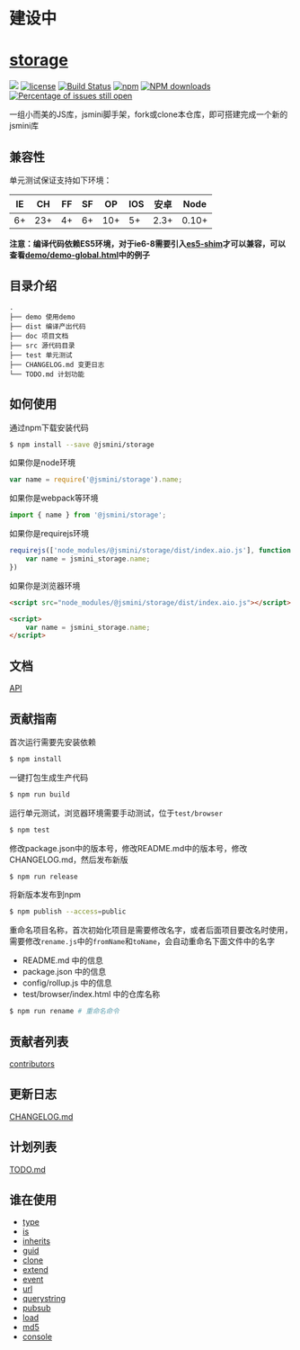 # 建设中
# [storage](https://github.com/jsmini/storage) 

[![](https://img.shields.io/badge/Powered%20by-jslib%20storage-brightgreen.svg)](https://github.com/yanhaijing/jslib-storage)
[![license](https://img.shields.io/badge/license-MIT-blue.svg)](https://github.com/jsmini/storage/blob/master/LICENSE)
[![Build Status](https://travis-ci.org/jsmini/storage.svg?branch=master)](https://travis-ci.org/jsmini/storage)
[![npm](https://img.shields.io/badge/npm-0.1.0-orange.svg)](https://www.npmjs.com/package/@jsmini/storage)
[![NPM downloads](http://img.shields.io/npm/dm/@jsmini/storage.svg?style=flat-square)](http://www.npmtrends.com/@jsmini/storage)
[![Percentage of issues still open](http://isitmaintained.com/badge/open/jsmini/storage.svg)](http://isitmaintained.com/project/jsmini/storage "Percentage of issues still open")

一组小而美的JS库，jsmini脚手架，fork或clone本仓库，即可搭建完成一个新的jsmini库

## 兼容性
单元测试保证支持如下环境：

| IE   | CH   | FF   | SF   | OP   | IOS  | 安卓   | Node  |
| ---- | ---- | ---- | ---- | ---- | ---- | ---- | ----- |
| 6+   | 23+  | 4+   | 6+   | 10+  | 5+   | 2.3+ | 0.10+ |

**注意：编译代码依赖ES5环境，对于ie6-8需要引入[es5-shim](http://github.com/es-shims/es5-shim/)才可以兼容，可以查看[demo/demo-global.html](../demo/demo-global.html)中的例子**

## 目录介绍

```
.
├── demo 使用demo
├── dist 编译产出代码
├── doc 项目文档
├── src 源代码目录
├── test 单元测试
├── CHANGELOG.md 变更日志
└── TODO.md 计划功能
```

## 如何使用
通过npm下载安装代码

```bash
$ npm install --save @jsmini/storage
```

如果你是node环境

```js
var name = require('@jsmini/storage').name;
```

如果你是webpack等环境

```js
import { name } from '@jsmini/storage';
```

如果你是requirejs环境

```js
requirejs(['node_modules/@jsmini/storage/dist/index.aio.js'], function (jsmini_storage) {
    var name = jsmini_storage.name;
})
```

如果你是浏览器环境

```html
<script src="node_modules/@jsmini/storage/dist/index.aio.js"></script>

<script>
    var name = jsmini_storage.name;
</script>
```

## 文档
[API](https://github.com/jsmini/storage/blob/master/doc/api.md)

## 贡献指南
首次运行需要先安装依赖

```bash
$ npm install
```

一键打包生成生产代码

```bash
$ npm run build
```

运行单元测试，浏览器环境需要手动测试，位于`test/browser`

```bash
$ npm test
```

修改package.json中的版本号，修改README.md中的版本号，修改CHANGELOG.md，然后发布新版

```bash
$ npm run release
```

将新版本发布到npm

```bash
$ npm publish --access=public
```

重命名项目名称，首次初始化项目是需要修改名字，或者后面项目要改名时使用，需要修改`rename.js`中的`fromName`和`toName`，会自动重命名下面文件中的名字

- README.md 中的信息
- package.json 中的信息
- config/rollup.js 中的信息
- test/browser/index.html 中的仓库名称

```bash
$ npm run rename # 重命名命令
```

## 贡献者列表
[contributors](https://github.com/jsmini/storage/graphs/contributors)

## 更新日志
[CHANGELOG.md](https://github.com/jsmini/storage/blob/master/CHANGELOG.md)

## 计划列表
[TODO.md](https://github.com/jsmini/storage/blob/master/TODO.md)

## 谁在使用

- [type](https://github.com/jsmini/type)
- [is](https://github.com/jsmini/is)
- [inherits](https://github.com/jsmini/inherits)
- [guid](https://github.com/jsmini/guid)
- [clone](https://github.com/jsmini/clone)
- [extend](https://github.com/jsmini/extend)
- [event](https://github.com/jsmini/event)
- [url](https://github.com/jsmini/url)
- [querystring](https://github.com/jsmini/querystring)
- [pubsub](https://github.com/jsmini/pubsub)
- [load](https://github.com/jsmini/load)
- [md5](https://github.com/jsmini/md5)
- [console](https://github.com/jsmini/console)
